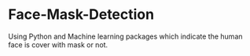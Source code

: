 # Face-Mask-Detection
 Using Python and Machine learning packages which indicate the human face is cover with mask or not. 
